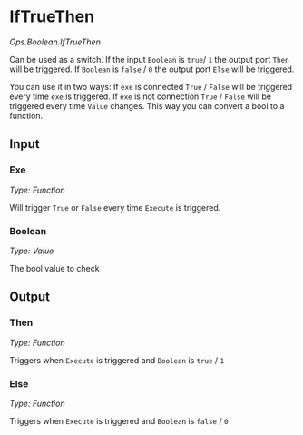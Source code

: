 # IfTrueThen

*Ops.Boolean.IfTrueThen*  

Can be used as a switch. If the input `Boolean` is `true`/ `1` the output port `Then` will be triggered. If `Boolean` is `false` / `0` the output port `Else` will be triggered.  

You can use it in two ways: If `exe` is connected `True` / `False` will be triggered every time `exe` is triggered. If `exe` is not connection `True` / `False` will be triggered every time `Value` changes. This way you can convert a bool to a function.

## Input

### Exe

*Type: Function*

Will trigger `True` or `False` every time `Execute` is triggered.  

### Boolean

*Type: Value*  

The bool value to check

## Output

### Then

*Type: Function*  

Triggers when `Execute` is triggered and `Boolean` is `true` / `1`

### Else

*Type: Function*  

Triggers when `Execute` is triggered and `Boolean` is `false` / `0`
